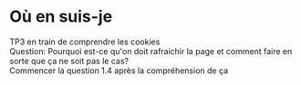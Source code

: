 <h1> Où en suis-je</h1>
<p> TP3 en train de comprendre les cookies <br>
Question: Pourquoi est-ce qu'on doit rafraichir la page et comment faire en sorte que ça ne soit pas le cas?<br>
Commencer la question 1.4 après la compréhension de ça